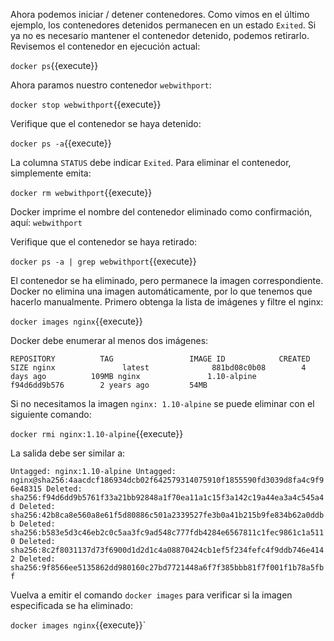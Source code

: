 Ahora podemos iniciar / detener contenedores. Como vimos en el último ejemplo, los contenedores detenidos permanecen en un estado `Exited`. Si ya no es necesario mantener el contenedor detenido, podemos retirarlo. Revisemos el contenedor en ejecución actual:

`docker ps`{{execute}}

Ahora paramos nuestro contenedor `webwithport`:

`docker stop webwithport`{{execute}}

Verifique que el contenedor se haya detenido:

`docker ps -a`{{execute}}

La columna `STATUS` debe indicar `Exited`. Para eliminar el contenedor, simplemente emita:

`docker rm webwithport`{{execute}}

Docker imprime el nombre del contenedor eliminado como confirmación, aquí: `webwithport`

Verifique que el contenedor se haya retirado:

`docker ps -a | grep webwithport`{{execute}}

El contenedor se ha eliminado, pero permanece la imagen correspondiente. Docker no elimina una imagen automáticamente, por lo que tenemos que hacerlo manualmente. Primero obtenga la lista de imágenes y filtre el nginx:

`docker images nginx`{{execute}}

Docker debe enumerar al menos dos imágenes:

`REPOSITORY          TAG                 IMAGE ID            CREATED             SIZE
 nginx               latest              881bd08c0b08        4 days ago          109MB
 nginx               1.10-alpine         f94d6dd9b576        2 years ago         54MB`

Si no necesitamos la imagen `nginx: 1.10-alpine` se puede eliminar con el siguiente comando:

`docker rmi nginx:1.10-alpine`{{execute}}

La salida debe ser similar a:

`Untagged: nginx:1.10-alpine
Untagged: nginx@sha256:4aacdcf186934dcb02f642579314075910f1855590fd3039d8fa4c9f96e48315
Deleted: sha256:f94d6dd9b5761f33a21bb92848a1f70ea11a1c15f3a142c19a44ea3a4c545a4d
Deleted: sha256:42b8ca8e560a8e61f5d80886c501a2339527fe3b0a41b215b9fe834b62a0ddbb
Deleted: sha256:b583e5d3c46eb2c0c5aa3fc9ad548c777fdb4284e6567811c1fec9861c1a5110
Deleted: sha256:8c2f8031137d73f6900d1d2d1c4a08870424cb1ef5f234fefc4f9ddb746e4142
Deleted: sha256:9f8566ee5135862dd980160c27bd7721448a6f7f385bbb81f7f001f1b78a5fbf`

Vuelva a emitir el comando `docker images` para verificar si la imagen especificada se ha eliminado:

`docker images nginx`{{execute}}`   
